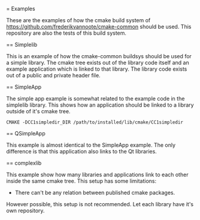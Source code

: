 = Examples

These are the examples of how the cmake build system of https://github.com/frederikvannoote/cmake-common should be used.
This repository are also the tests of this build system.

== Simplelib

This is an example of how the cmake-common buildsys should be used for a simple library.
The cmake tree exists out of the library code itself and an example application which is linked to that library.
The library code exists out of a public and private header file.

== SimpleApp

The simple app example is somewhat related to the example code in the simplelib library.
This shows how an application should be linked to a library outside of it's cmake tree.

```
CMAKE -DCC1simpledir_DIR /path/to/installed/lib/cmake/CC1simpledir
```

== QSimpleApp

This example is almost identical to the SimpleApp example. 
The only difference is that this application also links to the Qt libraries.

== complexlib

This example show how many libraries and applications link to each other inside the same cmake tree.
This setup has some limitations:
- There can't be any relation between published cmake packages.

However possible, this setup is not recommended.
Let each library have it's own repository.
